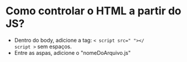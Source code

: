 # Como controlar o HTML a partir do JS?

* Dentro do body, adicione a tag: <code>< script src=" "></ script ></code> sem espaços.
* Entre as aspas, adicione o "nomeDoArquivo.js"

